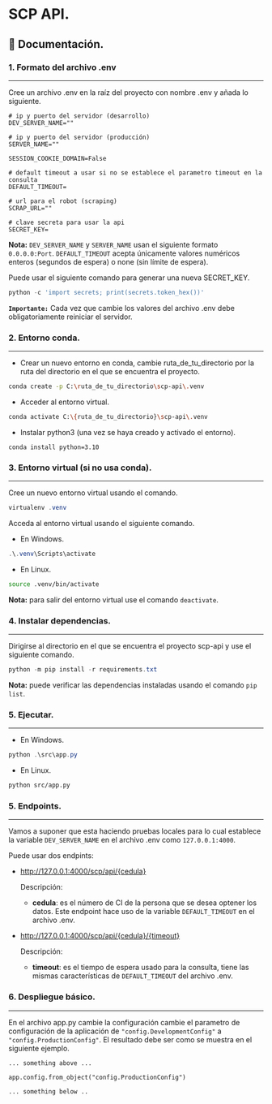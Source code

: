 # **SCP API.**

## 📘 **Documentación.**

### **1. Formato del archivo .env**

---

Cree un archivo .env en la raíz del proyecto con nombre .env y añada lo siguiente.

```.env
# ip y puerto del servidor (desarrollo)
DEV_SERVER_NAME=""

# ip y puerto del servidor (producción)
SERVER_NAME=""

SESSION_COOKIE_DOMAIN=False

# default timeout a usar si no se establece el parametro timeout en la consulta
DEFAULT_TIMEOUT=

# url para el robot (scraping)
SCRAP_URL=""

# clave secreta para usar la api
SECRET_KEY=
```

**Nota:** `DEV_SERVER_NAME` y `SERVER_NAME` usan el siguiente formato `0.0.0.0:Port`. `DEFAULT_TIMEOUT` acepta únicamente valores numéricos enteros (segundos de espera) o none (sin límite de espera).

Puede usar el siguiente comando para generar una nueva SECRET_KEY.

```powershell
python -c 'import secrets; print(secrets.token_hex())'
```

**`Importante:`** Cada vez que cambie los valores del archivo .env debe obligatoriamente reiniciar el servidor.

### **2. Entorno conda.**

---

- Crear un nuevo entorno en conda, cambie ruta_de_tu_directorio por la ruta del directorio en el que se encuentra el proyecto.

```bash
conda create -p C:\ruta_de_tu_directorio\scp-api\.venv
```

- Acceder al entorno virtual.

```bash
conda activate C:\{ruta_de_tu_directorio}\scp-api\.venv
```

- Instalar python3 (una vez se haya creado y activado el entorno).

```
conda install python=3.10
```

### **3. Entorno virtual (si no usa conda).**

---

Cree un nuevo entorno virtual usando el comando.

```powershell
virtualenv .venv
```

Acceda al entorno virtual usando el siguiente comando.

- En Windows.

```powershell
.\.venv\Scripts\activate
```

- En Linux.

```bash
source .venv/bin/activate
```

**Nota:** para salir del entorno virtual use el comando `deactivate`.

### **4. Instalar dependencias.**

---

Dirigirse al directorio en el que se encuentra el proyecto scp-api y use el siguiente comando.

```powershell
python -m pip install -r requirements.txt
```

**Nota:** puede verificar las dependencias instaladas usando el comando `pip list`.

### **5. Ejecutar.**

---

- En Windows.

```powershell
python .\src\app.py
```

- En Linux.

```bash
python src/app.py
```

### **5. Endpoints.**

---

Vamos a suponer que esta haciendo pruebas locales para lo cual establece la variable `DEV_SERVER_NAME` en el archivo .env como `127.0.0.1:4000`.

Puede usar dos endpints:

- http://127.0.0.1:4000/scp/api/{cedula}

  Descripción:

  - **cedula**: es el número de CI de la persona que se desea optener los datos.
    Este endpoint hace uso de la variable `DEFAULT_TIMEOUT` en el archivo .env.

- http://127.0.0.1:4000/scp/api/{cedula}/{timeout}

  Descripción:

  - **timeout**: es el tiempo de espera usado para la consulta, tiene las mismas características de `DEFAULT_TIMEOUT` del archivo .env.

### **6. Despliegue básico.**

---

En el archivo app.py cambie la configuración cambie el parametro de configuración de la aplicación de `"config.DevelopmentConfig"` a `"config.ProductionConfig"`. El resultado debe ser como se muestra en el siguiente ejemplo.

```
... something above ...

app.config.from_object("config.ProductionConfig")

... something below ..
```

```

```
